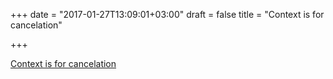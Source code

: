 +++
date = "2017-01-27T13:09:01+03:00"
draft = false
title = "Context is for cancelation"

+++

<p><a href="https://dave.cheney.net/2017/01/26/context-is-for-cancelation">Context is for cancelation</a></p>
